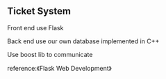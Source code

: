 ## Ticket System

Front end use Flask

Back end use our own database implemented in C++

Use boost lib to communicate

reference:《Flask Web Development》
